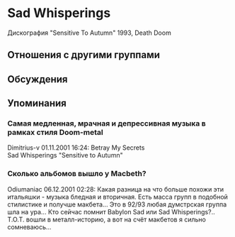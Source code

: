 # Sad Whisperings

Дискография
"Sensitive To Autumn" 1993, Death Doom

## Отношения с другими группами


## Обсуждения


## Упоминания

### Самая медленная, мрачная и депрессивная музыка в рамках стиля Doom-metal

Dimitrius-v 01.11.2001 16:24:
Betray My Secrets<BR>Sad Whisperings "Sensitive to Autumn"

### Сколько альбомов вышло у Macbeth?

Odiumaniac 06.12.2001 02:28:
Какая разница на что больше похожи эти итальяшки - музыка бледная и вторичная. Есть масса групп в подобной стилистике и получше макбета... Это в 92/93 любая думстрская группа шла на ура... Кто сейчас помнит Babylon Sad или Sad Whisperings?.. T.O.T. вошли в металл-историю, а вот на счёт макбетов я сильно сомневаюсь...

